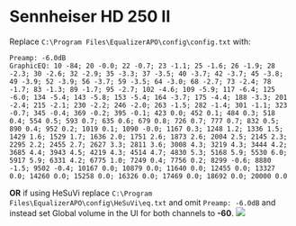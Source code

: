 # Sennheiser HD 250 II
Replace `C:\Program Files\EqualizerAPO\config\config.txt` with:
```
Preamp: -6.0dB
GraphicEQ: 10 -84; 20 -0.0; 22 -0.7; 23 -1.1; 25 -1.6; 26 -1.9; 28 -2.3; 30 -2.6; 32 -2.9; 35 -3.3; 37 -3.5; 40 -3.7; 42 -3.7; 45 -3.8; 49 -3.9; 52 -3.9; 56 -3.7; 59 -3.5; 64 -3.0; 68 -2.7; 73 -2.4; 78 -1.7; 83 -1.3; 89 -1.7; 95 -2.7; 102 -4.6; 109 -5.9; 117 -6.4; 125 -6.0; 134 -5.4; 143 -5.8; 153 -5.4; 164 -3.7; 175 -4.4; 188 -3.3; 201 -2.4; 215 -2.1; 230 -2.2; 246 -2.0; 263 -1.5; 282 -1.4; 301 -1.1; 323 -0.7; 345 -0.4; 369 -0.2; 395 -0.1; 423 0.0; 452 0.1; 484 0.3; 518 0.4; 554 0.5; 593 0.7; 635 0.6; 679 0.8; 726 0.7; 777 0.7; 832 0.5; 890 0.4; 952 0.2; 1019 0.1; 1090 -0.0; 1167 0.3; 1248 1.2; 1336 1.5; 1429 1.6; 1529 1.7; 1636 2.0; 1751 2.6; 1873 2.6; 2004 2.5; 2145 2.3; 2295 2.2; 2455 2.7; 2627 3.3; 2811 3.6; 3008 4.3; 3219 4.3; 3444 4.2; 3685 4.4; 3943 4.5; 4219 4.3; 4514 4.7; 4830 5.3; 5168 5.9; 5530 6.0; 5917 5.9; 6331 4.2; 6775 1.0; 7249 0.4; 7756 0.2; 8299 -0.6; 8880 -1.5; 9502 -0.4; 10167 0.0; 10879 0.0; 11640 0.0; 12455 0.0; 13327 0.0; 14260 0.0; 15258 0.0; 16326 0.0; 17469 0.0; 18692 0.0; 20000 0.0
```
**OR** if using HeSuVi replace `C:\Program Files\EqualizerAPO\config\HeSuVi\eq.txt` and omit `Preamp: -6.0dB` and instead set Global volume in the UI for both channels to **-60**.
![](https://raw.githubusercontent.com/jaakkopasanen/AutoEq/master/results/Headphone.com/innerfidelity/onear/Sennheiser%20HD%20250%20II/Sennheiser%20HD%20250%20II.png)